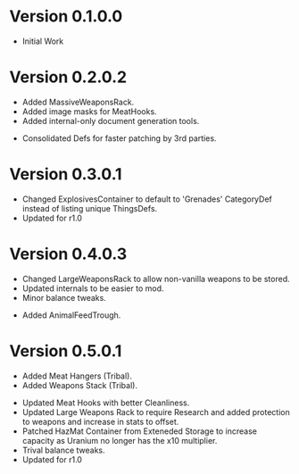 # Version 0.1.0.0

- Initial Work

# Version 0.2.0.2

+ Added MassiveWeaponsRack.
+ Added image masks for MeatHooks.
+ Added internal-only document generation tools.
* Consolidated Defs for faster patching by 3rd parties.

# Version 0.3.0.1

* Changed ExplosivesContainer to default to 'Grenades' CategoryDef instead of listing unique ThingsDefs.
* Updated for r1.0

# Version 0.4.0.3

* Changed LargeWeaponsRack to allow non-vanilla weapons to be stored.
* Updated internals to be easier to mod.
* Minor balance tweaks.
+ Added AnimalFeedTrough.

# Version 0.5.0.1

+ Added Meat Hangers (Tribal).
+ Added Weapons Stack (Tribal).
* Updated Meat Hooks with better Cleanliness.
* Updated Large Weapons Rack to require Research and added protection to weapons and increase in stats to offset.
* Patched HazMat Container from Exteneded Storage to increase capacity as Uranium no longer has the x10 multiplier.
* Trival balance tweaks.
* Updated for r1.0

